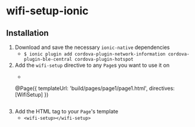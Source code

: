 # wifi-setup-ionic

## Installation

1. Download and save the necessary `ionic-native` dependencies
    * `$ ionic plugin add cordova-plugin-network-information cordova-plugin-ble-central cordova-plugin-hotspot`
1. Add the `wifi-setup` directive to any `Page`s you want to use it on
    * ```
    @Page({
        templateUrl: 'build/pages/page1/page1.html',
        directives: [WifiSetup]
    })
    ```
1. Add the HTML tag to your `Page`'s template
    * `<wifi-setup></wifi-setup>`
